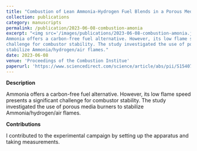```yaml
---
title: "Combustion of Lean Ammonia-Hydrogen Fuel Blends in a Porous Media Burner"
collection: publications
category: manuscripts
permalink: /publication/2023-06-08-combustion-amonia
excerpt: "<img src='/images/publications/2023-06-08-combustion-amonia.jpg' width='400'><br/><br/>
Ammonia offers a carbon-free fuel alternative. However, its low flame speed presents a significant
challenge for combustor stability. The study investigated the use of porous media burners to
stabilize Ammonia/hydrogen/air flames."
date: 2023-06-08
venue: 'Proceedings of the Combustion Institue'
paperurl: 'https://www.sciencedirect.com/science/article/abs/pii/S1540748922000827'
---
```


**Description**

Ammonia offers a carbon-free fuel alternative. However, its low flame speed presents a significant
challenge for combustor stability. The study investigated the use of porous media burners to
stabilize Ammonia/hydrogen/air flames.

**Contributions**

I contributed to the experimental campaign by setting up the apparatus and taking measurements.
